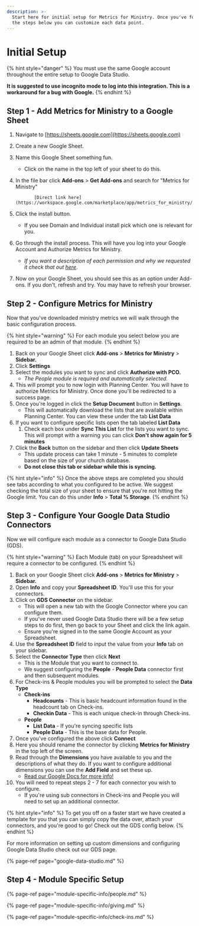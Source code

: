 ```yaml
---
description: >-
  Start here for initial setup for Metrics for Ministry. Once you've followed
  the steps below you can customize each data point.
---
```


# Initial Setup

{% hint style="danger" %}
You must use the same Google account throughout the entire setup to Google Data Studio. 

**It is suggested to use incognito mode to log into this integration. This is a workaround for a bug with Google.**
{% endhint %}

## Step 1 - Add Metrics for Ministry to a Google Sheet

1. Navigate to [https://sheets.google.com](https://sheets.google.com)
2. Create a new Google Sheet.
3. Name this Google Sheet something fun. 
   * Click on the name in the top left of your sheet to do this.
4. In the file bar click **Add-ons** &gt; **Get Add-ons** and search for "Metrics for Ministry"

              [Direct link here](https://workspace.google.com/marketplace/app/metrics_for_ministry/938009781292)

5. Click the install button.
   * If you see Domain and Individual install pick which one is relevant for you.
6. Go through the install process. This will have you log into your Google Account and Authorize Metrics for Ministry.
   * _If you want a description of each permission and why we requested it check that out_ [_here_](https://docs.metricsforministry.com/privacy-policy#user-data)_._
7. Now on your Google Sheet, you should see this as an option under Add-ons. If you don't, refresh and try. You may have to refresh your browser.

## Step 2 - Configure Metrics for Ministry

Now that you've downloaded ministry metrics we will walk through the basic configuration process.

{% hint style="warning" %}
For each module you select below you are required to be an admin of that module. 
{% endhint %}

1. Back on your Google Sheet click **Add-ons** &gt; **Metrics for Ministry** &gt; **Sidebar.** 
2. Click **Settings** 
3. Select the modules you want to sync and click **Authorize with PCO.**
   * _The People module is required and automatically selected._ 
4. This will prompt you to now login with Planning Center. You will have to authorize Metrics for Ministry. Once done you'll be redirected to a success page.
5. Once you're logged in click the **Setup Document** button in **Settings**.
   * This will automatically download the lists that are available within Planning Center. You can view these under the tab **List Data**
6. If you want to configure specific lists open the tab labeled **List Data**
   1. Check each box under **Sync This List** for the lists you want to sync. This will prompt with a warning you can click **Don't show again for 5 minutes**
7. Click the **Back** button on the sidebar and then click **Update Sheets**
   * This update process can take 1 minute - 5 minutes to complete based on the size of your church database.
   * **Do not close this tab or sidebar while this is syncing.**

{% hint style="info" %}
Once the above steps are completed you should see tabs according to what you configured to be active. We suggest checking the total size of your sheet to ensure that you're not hitting the Google limit. You can do this under **Info** &gt; **Total % Storage**. 
{% endhint %}

## Step 3 - Configure Your Google Data Studio Connectors

Now we will configure each module as a connector to Google Data Studio \(GDS\).

{% hint style="warning" %}
Each Module \(tab\) on your Spreadsheet will require a connector to be configured.
{% endhint %}

1. Back on your Google Sheet click **Add-ons** &gt; **Metrics for Ministry** &gt; **Sidebar.**
2. Open **Info** and copy your **Spreadsheet ID**. You'll use this for your connectors.
3. Click on **GDS Connector** on the sidebar.
   * This will open a new tab with the Google Connector where you can configure them.
   * If you've never used Google Data Studio there will be a few setup steps to do first, then go back to your Sheet and click the link again.
   * Ensure you're signed in to the same Google Account as your Spreadsheet.
4. Use the **Spreadsheet ID** field to input the value from your **Info** tab on your sidebar.
5. Select the **Connector Type** then click **Next**
   * This is the Module that you want to connect to. 
   * We suggest configuring the **People** - **People Data** connector first and then subsequent modules.
6. For Check-ins & People modules you will be prompted to select the **Data Type**
   * **Check-ins**
     * **Headcounts** - This is basic headcount information found in the headcount tab on Check-ins.
     * **Checkin Data** - This is each unique check-in through Check-ins.
   * **People**
     * **List Data** - If you're syncing specific lists
     * **People Data** - This is the base data for People. 
7. Once you've configured the above click **Connect**
8. Here you should rename the connector by clicking **Metrics for Ministry** in the top left of the screen.
9. Read through the **Dimensions** you have available to you and the descriptions of what they do. If you want to configure additional dimensions you can use the **Add Field** and set these up.
   * [Read our Google Docs for more info!](google-data-studio.md#creating-additional-metrics)
10. You will need to repeat steps 2 - 7 for each connector you wish to configure.
    * If you're using sub connectors in Check-ins and People you will need to set up an additional connector.

{% hint style="info" %}
To get you off on a faster start we have created a template for you that you can simply copy the data over, attach your connectors, and you're good to go! Check out the GDS config below.
{% endhint %}

For more information on setting up custom dimensions and configuring Google Data Studio check out our GDS page.

{% page-ref page="google-data-studio.md" %}

## Step 4 - Module Specific Setup

{% page-ref page="module-specific-info/people.md" %}

{% page-ref page="module-specific-info/giving.md" %}

{% page-ref page="module-specific-info/check-ins.md" %}





